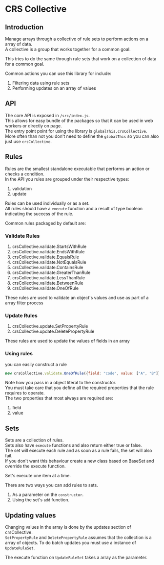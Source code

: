 # CRS Collective

## Introduction

Manage arrays through a collective of rule sets to perform actions on a array of data.  
A collective is a group that works together for a common goal.  

This tries to do the same through rule sets that work on a collection of data for a common goal.

Common actions you can use this library for include:

1. Filtering data using rule sets
1. Performing updates on an array of values

## API

The core API is exposed in `/src/index.js`.   
This allows for easy bundle of the packages so that it can be used in web workers or directly on page.  
The entry point point for using the library is `globalThis.crsCollective`.  
More often than not you don't need to define the `globalThis` so you can also just use `crsCollective`. 

## Rules

Rules are the smallest standalone executable that performs an action or checks a condition.  
In the API you rules are grouped under their respective types:

1. validation
1. update

Rules can be used individually or as a set.  
All rules should have a `execute` function and a result of type boolean indicating the success of the rule.

Common rules packaged by default are:

### Validate Rules

1. crsCollective.validate.StartsWithRule
1. crsCollective.validate.EndsWithRule
1. crsCollective.validate.EqualsRule
1. crsCollective.validate.NotEqualsRule
1. crsCollective.validate.ContainsRule
1. crsCollective.validate.GreaterThanRule
1. crsCollective.validate.LessThanRule
1. crsCollective.validate.BetweenRule
1. crsCollective.validate.OneOfRule

These rules are used to validate an object's values and use as part of a array filter process

### Update Rules

1. crsCollective.update.SetPropertyRule
1. crsCollective.update.DeletePropertyRule

These rules are used to update the values of fields in an array

### Using rules

you can easily construct a rule 
```js
new crsCollective.validate.OneOfRule({field: "code", value: ["A", "B"]})
```

Note how you pass in a object literal to the constructor.  
You must take care that you define all the required properties that the rule requires to operate.  
The two properties that most always are required are:

1. field
1. value

## Sets 

Sets are a collection of rules.  
Sets also have `execute` functions and also return either true or false.  
The set will execute each rule and as soon as a rule fails, the set will also fail.  
If you don't want this behaviour create a new class based on BaseSet and override the execute function.

Set's execute one item at a time.  

There are two ways you can add rules to sets.

1. As a parameter on the `constructor`.
1. Using the set's `add` function.

## Updating values

Changing values in the array is done by the updates section of crsCollective.  
`SetPropertyRule` and `DeletePropertyRule` assumes that the collection is a array of objects.
To do batch updates you must use a instance of `UpdateRuleSet`.

The execute function on `UpdateRuleSet` takes a array as the parameter.

 
